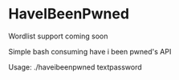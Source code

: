 # HaveIBeenPwned

Wordlist support coming soon

Simple bash consuming have i been pwned's API


Usage: ./haveibeenpwned textpassword <output file>
